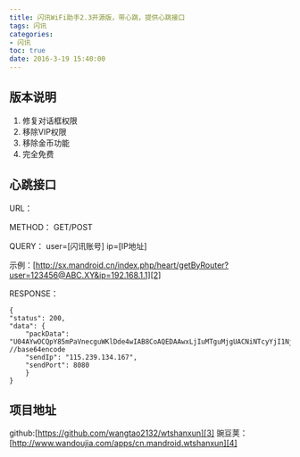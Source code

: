 ```yaml
---
title: 闪讯WiFi助手2.3开源版，带心跳，提供心跳接口
tags: 闪讯
categories:
- 闪讯
toc: true
date: 2016-3-19 15:40:00
---
```


## 版本说明

1. 修复对话框权限
2. 移除VIP权限
3. 移除金币功能
4. 完全免费
<!-- more -->
## 心跳接口

URL：   [
][1]


METHOD：    GET/POST

QUERY： 
  user=[闪讯账号]
    ip=[IP地址]
    
示例：[http://sx.mandroid.cn/index.php/heart/getByRouter?user=123456@ABC.XY&ip=192.168.1.1][2]

RESPONSE：

    {
    "status": 200,
    "data": {
        "packData": "U04AYwOCQpY85mPaVnecguWKlDde4wIAB8CoAQEDAAwxLjIuMTguMjgUACNiNTcyYjI1NjEwODA4ZGE1N2QyY2Y0YWEyMGViZmE2ORIAB1br6zcBABAxMjM0NTZAQUJDLlhZ",  //base64encode
        "sendIp": "115.239.134.167",
        "sendPort": 8080
        }
    }
    
## 项目地址
github:[https://github.com/wangtao2132/wtshanxun][3]
豌豆荚：[http://www.wandoujia.com/apps/cn.mandroid.wtshanxun][4]


  [1]: http://sx.mandroid.cn/index.php/heart/getByRouter
  [2]: http://sx.mandroid.cn/index.php/heart/getByRouter?user=123456@ABC.XY&ip=192.168.1.1
  [3]: https://github.com/wangtao2132/wtshanxun
  [4]: http://www.wandoujia.com/apps/cn.mandroid.wtshanxun